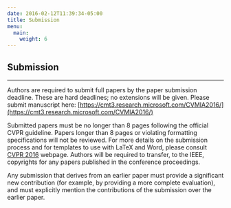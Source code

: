 ```yaml
---
date: 2016-02-12T11:39:34-05:00
title: Submission
menu:
  main:
    weight: 6
---
```

## Submission
-------------

Authors are required to submit full papers by the paper submission deadline. These are 
hard deadlines; no extensions will be given. Please submit manuscript here: 
[https://cmt3.research.microsoft.com/CVMIA2016/](https://cmt3.research.microsoft.com/CVMIA2016/) 

Submitted papers must be no longer than 8 pages following the official CVPR guideline. 
Papers longer than 8 pages or violating formatting specifications will not be reviewed. For 
more details on the submission process and for templates to use with LaTeX and Word, 
please consult [CVPR 2016](http://cvpr2016.thecvf.com/) webpage. Authors will be required to transfer, to the IEEE, 
copyrights for any papers published in the conference proceedings. 

Any submission that derives from an earlier paper must provide a significant new 
contribution (for example, by providing a more complete evaluation), and must explicitly 
mention the contributions of the submission over the earlier paper. 
